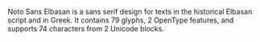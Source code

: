Noto Sans Elbasan is a sans serif design for texts in the historical Elbasan script and in Greek. It contains 79 glyphs, 2 OpenType features, and supports 74 characters from 2 Unicode blocks.